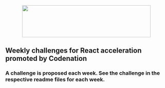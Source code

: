 <div align="center">
    <a href="https://www.codenation.dev/">
        <img src="https://www.codenation.dev/img/social-meta-home.png" data-noaft="1" jsname="HiaYvf" jsaction="load:XAeZkd;" style="width: 400px; height: 100px; margin: 0px;">
    </a>
</div>

## Weekly challenges for React acceleration promoted by Codenation

### A challenge is proposed each week. See the challenge in the respective readme files for each week.
